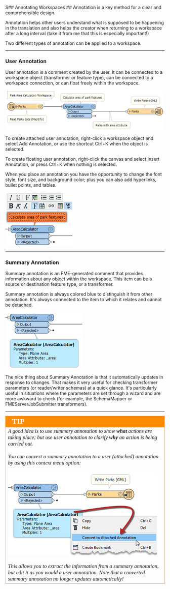 S## Annotating Workspaces ##
Annotation is a key method for a clear and comprehensible design.

Annotation helps other users understand what is supposed to be happening in the translation and also helps the creator when returning to a workspace after a long interval (take it from me that this is especially important!)

Two different types of annotation can be applied to a workspace.

---

### User Annotation ###
User annotation is a comment created by the user. It can be connected to a workspace object (transformer or feature type), can be connected to a workspace connection, or can float freely within the workspace.

![](./Images/Img5.002.UserAnnotation.png)

To create attached user annotation, right-click a workspace object and select Add Annotation, or use the shortcut Ctrl+K when the object is selected.

To create floating user annotation, right-click the canvas and select Insert Annotation, or press Ctrl+K when nothing is selected.

When you place an annotation you have the opportunity to change the font style, font size, and background color; plus you can also add hyperlinks, bullet points, and tables.

![](./Images/Img5.003.UserAnnotationOptions.png)

---

### Summary Annotation ###
Summary annotation is an FME-generated comment that provides information about any object within the workspace. This item can be a source or destination feature type, or a transformer.

Summary annotation is always colored blue to distinguish it from other annotation. It's always connected to the item to which it relates and cannot be detached.

![](./Images/Img5.004.SummaryAnnotation.png)

The nice thing about Summary Annotation is that it automatically updates in response to changes. That makes it very useful for checking transformer parameters (or reader/writer schemas) at a quick glance. It's particularly useful in situations where the parameters are set through a wizard and are more awkward to check (for example, the SchemaMapper or FMEServerJobSubmitter transformers).

---

<!--Tip Section-->

<table style="border-spacing: 0px">
<tr>
<td style="vertical-align:middle;background-color:darkorange;border: 2px solid darkorange">
<i class="fa fa-info-circle fa-lg fa-pull-left fa-fw" style="color:white;padding-right: 12px;vertical-align:text-top"></i>
<span style="color:white;font-size:x-large;font-weight: bold;font-family:serif">TIP</span>
</td>
</tr>

<tr>
<td style="border: 1px solid darkorange">
<span style="font-family:serif; font-style:italic; font-size:larger">
A good idea is to use summary annotation to show <strong>what</strong> actions are taking place; but use user annotation to clarify <strong>why</strong> an action is being carried out.
<br><br>You can convert a summary annotation to a user (attached) annotation by using this context menu option:
<br><br><img src="./Images/Img5.005.SummaryAnnotationConversion.png">
<br><br>This allows you to extract the information from a summary annotation, but edit it as you would a user annotation. Note that a converted summary annotation no longer updates automatically!
</span>
</td>
</tr>
</table>
